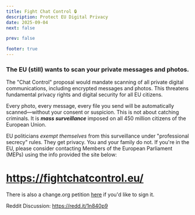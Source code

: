 ```yaml
---
title: Fight Chat Control 🔒
description: Protect EU Digital Privacy
date: 2025-09-04
next: false

prev: false

footer: true
---
```


<Post authors="" />

### The EU (still) wants to scan your private messages and photos.

The "Chat Control" proposal would mandate scanning of all private digital communications, including encrypted messages and photos. This threatens fundamental privacy rights and digital security for all EU citizens. 

Every photo, every message, every file you send will be automatically scanned—without your consent or suspicion. This is not about catching criminals. It is ***mass surveillance*** imposed on all 450 million citizens of the European Union. 

EU politicians *exempt themselves* from this surveillance under "professional secrecy" rules. They get privacy. You and your family do not. If you're in the EU, please consider contacting Members of the European Parliament (MEPs) using the info provided the site below: 

# https://fightchatcontrol.eu/

There is also a change.org petition [here](https://stopchatcontrol.eu/) if you'd like to sign it.

Reddit Discussion: https://redd.it/1n840p9
